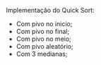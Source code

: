 Implementação do Quick Sort:

- Com pivo no inicio;
- Com pivo no final;
- Com pivo no meio;
- Com pivo aleatório;
- Com 3 medianas;
